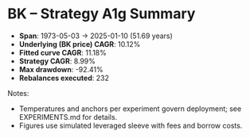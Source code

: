 # BK – Strategy A1g Summary

- **Span**: 1973-05-03 → 2025-01-10 (51.69 years)
- **Underlying (BK price) CAGR**: 10.12%
- **Fitted curve CAGR**: 11.18%
- **Strategy CAGR**: 8.99%
- **Max drawdown**: -92.41%
- **Rebalances executed**: 232

Notes:

- Temperatures and anchors per experiment govern deployment; see EXPERIMENTS.md for details.
- Figures use simulated leveraged sleeve with fees and borrow costs.
